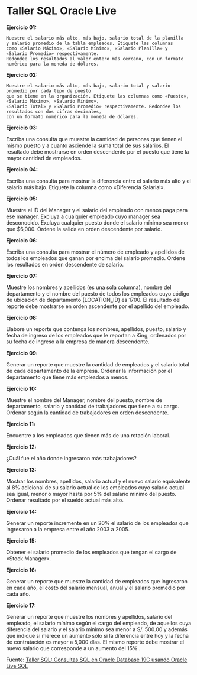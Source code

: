 # Taller SQL Oracle Live

**Ejercicio 01:**

	Muestre el salario más alto, más bajo, salario total de la planilla 
	y salario promedio de la tabla empleados. Etiquete las columnas 
	como «Salario Máximo», «Salario Mínimo», «Salario Planilla» y 
	«Salario Promedio» respectivamente. 
	Redondee los resultados al valor entero más cercano, con un formato 
	numérico para la moneda de dólares.

**Ejercicio 02:**

	Muestre el salario más alto, más bajo, salario total y salario promedio por cada tipo de puesto 
	que se tiene en la organización. Etiquete las columnas como «Puesto», «Salario Máximo», «Salario Mínimo», 
	«Salario Total» y «Salario Promedio» respectivamente. Redondee los resultados con dos cifras decimales, 
	con un formato numérico para la moneda de dólares.

**Ejercicio 03:**

Escriba una consulta que muestre la cantidad de personas que tienen el mismo puesto y 
a cuanto asciende la suma total de sus salarios. El resultado debe mostrarse en orden 
descendente por el puesto que tiene la mayor cantidad de empleados.

**Ejercicio 04:**

Escriba una consulta para mostrar la diferencia entre el salario más alto y el salario más bajo. 
Etiquete la columna como «Diferencia Salarial».

**Ejercicio 05:**

Muestre el ID del Manager y el salario del empleado con menos paga para ese manager. 
Excluya a cualquier empleado cuyo manager sea desconocido. 
Excluya cualquier puesto donde el salario mínimo sea menor que $6,000. 
Ordene la salida en orden descendente por salario.

**Ejercicio 06:**

Escriba una consulta para mostrar el número de empleado y apellidos de todos los empleados 
que ganan por encima del salario promedio. Ordene los resultados en orden descendente de salario.

**Ejercicio 07:**

Muestre los nombres y apellidos (es una sola columna), nombre del departamento y el nombre del puesto 
de todos los empleados cuyo código de ubicación de departamento (LOCATION_ID) es 1700. 
El resultado del reporte debe mostrarse en orden ascendente por el apellido del empleado.

**Ejercicio 08:**

Elabore un reporte que contenga los nombres, apellidos, puesto, salario y fecha de ingreso 
de los empleados que le reportan a King, ordenados por su fecha de ingreso a la empresa 
de manera descendente.

**Ejercicio 09:**

Generar un reporte que muestre la cantidad de empleados y el salario total de 
cada departamento de la empresa. Ordenar la información por el departamento que 
tiene más empleados a menos.

**Ejercicio 10:**

Muestre el nombre del Manager, nombre del puesto, nombre de departamento, salario y cantidad 
de trabajadores que tiene a su cargo. Ordenar según la cantidad de trabajadores en orden descendente.

**Ejercicio 11:**

Encuentre a los empleados que tienen más de una rotación laboral.

**Ejercicio 12:**

¿Cuál fue el año donde ingresaron más trabajadores?

**Ejercicio 13:**

Mostrar los nombres, apellidos, salario actual y el nuevo salario equivalente al 8% adicional 
de su salario actual de los empleados cuyo salario actual sea igual, menor o mayor hasta por 5% 
del salario mínimo del puesto. Ordenar resultado por el sueldo actual más alto.

**Ejercicio 14:**

Generar un reporte incremente en un 20% el salario de los empleados que ingresaron a la empresa entre el año 2003 a 2005.

**Ejercicio 15:**

Obtener el salario promedio de los empleados que tengan el cargo de «Stock Manager».

**Ejercicio 16:**

Generar un reporte que muestre la cantidad de empleados que ingresaron en cada año, 
el costo del salario mensual, anual y el salario promedio por cada año.

**Ejercicio 17:**

Generar un reporte que muestre los nombres y apellidos, salario del empleado, el salario mínimo según el cargo del empleado, 
de aquellos cuya diferencia del salario y el salario mínimo sea menor a S/. 500.00 y además que indique si merece un aumento 
sólo si la diferencia entre hoy y la fecha de contratación es mayor a 5,000 días. El mismo reporte debe mostrar el nuevo 
salario que corresponde a un aumento del 15% .

Fuente: [Taller SQL: Consultas SQL en Oracle Database 19C usando Oracle Live SQL](http://www.solocodigoweb.com/blog/2019/11/21/taller-sql-consultas-sql-en-oracle-database-19c-usando-oracle-live-sql/)